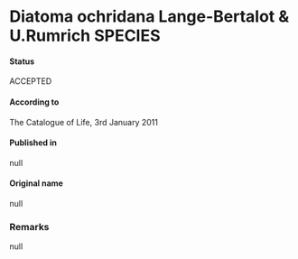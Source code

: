 Diatoma ochridana Lange-Bertalot & U.Rumrich SPECIES
=======

#### Status
ACCEPTED

#### According to
The Catalogue of Life, 3rd January 2011

#### Published in
null

#### Original name
null

### Remarks
null